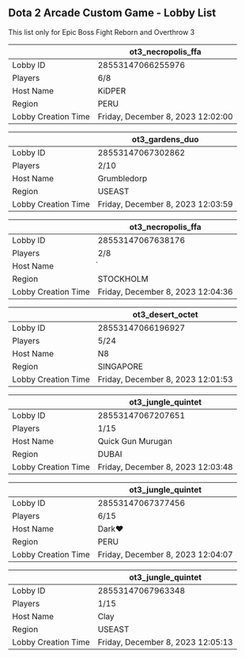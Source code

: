 ## Dota 2 Arcade Custom Game - Lobby List

This list only for Epic Boss Fight Reborn and Overthrow 3

|  | ot3_necropolis_ffa |
| ------ | ------ |
| Lobby ID | 28553147066255976 |
| Players | 6/8 |
| Host Name | KiDPER |
| Region | PERU |
| Lobby Creation Time | Friday, December 8, 2023 12:02:00 |


|  | ot3_gardens_duo |
| ------ | ------ |
| Lobby ID | 28553147067302862 |
| Players | 2/10 |
| Host Name | Grumbledorp |
| Region | USEAST |
| Lobby Creation Time | Friday, December 8, 2023 12:03:59 |


|  | ot3_necropolis_ffa |
| ------ | ------ |
| Lobby ID | 28553147067638176 |
| Players | 2/8 |
| Host Name | ๋ |
| Region | STOCKHOLM |
| Lobby Creation Time | Friday, December 8, 2023 12:04:36 |


|  | ot3_desert_octet |
| ------ | ------ |
| Lobby ID | 28553147066196927 |
| Players | 5/24 |
| Host Name | N8 |
| Region | SINGAPORE |
| Lobby Creation Time | Friday, December 8, 2023 12:01:53 |


|  | ot3_jungle_quintet |
| ------ | ------ |
| Lobby ID | 28553147067207651 |
| Players | 1/15 |
| Host Name | Quick Gun Murugan |
| Region | DUBAI |
| Lobby Creation Time | Friday, December 8, 2023 12:03:48 |


|  | ot3_jungle_quintet |
| ------ | ------ |
| Lobby ID | 28553147067377456 |
| Players | 6/15 |
| Host Name | Dark♥ |
| Region | PERU |
| Lobby Creation Time | Friday, December 8, 2023 12:04:07 |


|  | ot3_jungle_quintet |
| ------ | ------ |
| Lobby ID | 28553147067963348 |
| Players | 1/15 |
| Host Name | Clay |
| Region | USEAST |
| Lobby Creation Time | Friday, December 8, 2023 12:05:13 |


